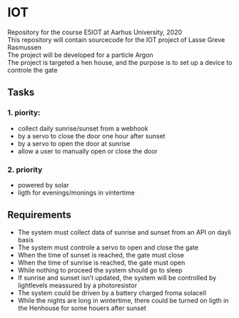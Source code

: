 # IOT
Repository for the course E5IOT at Aarhus University, 2020  
This repository will contain sourcecode for the IOT project of Lasse Greve Rasmussen  
The project will be developed for a particle Argon  
The project is targeted a hen house, and the purpose is to set up a device to controle the gate  

## Tasks
### 1. piority:
- collect daily sunrise/sunset from a webhook
- by a servo to close the door one hour after sunset
- by a servo to open the door at sunrise
- allow a user to manually open or close the door
### 2. priority
- powered by solar
- ligth for evenings/monings in vintertime
## Requirements
- The system must collect data of sunrise and sunset from an API on dayli basis
- The system must controle a servo to open and close the gate
- When the time of sunset is reached, the gate must close
- When the time of sunrise is reached, the gate must open
- While nothing to proceed the system should go to sleep
- If sunrise and sunset isn’t updated, the system will be controlled by lightlevels meassured by a photoresistor
- The system could be driven by a battery charged froma solacell
- While the nights are long in wintertime, there could be turned on ligth in the Henhouse for some houers after sunset
